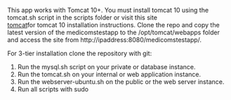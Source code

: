 This app works with Tomcat 10+. You must install tomcat 10 using the tomcat.sh script in the scripts folder or visit this site  
[tomcat](https://archive.apache.org/dist/tomcat/tomcat-10/v10.0.27/bin/apache-tomcat-10.0.27.tar.gz)for tomcat 10 installation instructions.
Clone the repo and copy the latest version of the medicomstestapp to the /opt/tomcat/webapps folder and access the site from http://ipaddress:8080/medicomstestapp/.

For 3-tier installation clone the repository with git:
1. Run the mysql.sh script on your private or database instance.
2. Run the tomcat.sh on your internal or web application instance.
3. Run the webserver-ubuntu.sh on the public or the web server instance.
4. Run all scripts with sudo
